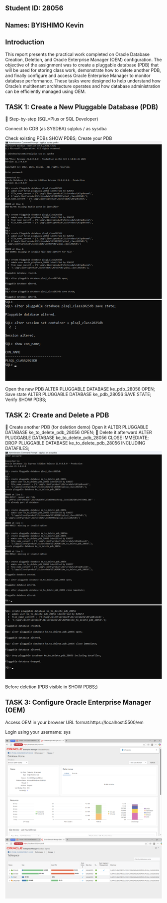## Student ID: 28056
## Names: BYISHIMO Kevin

## Introduction

This report presents the practical work completed on Oracle Database Creation, Deletion, and Oracle Enterprise Manager (OEM) configuration. The objective of the assignment was to create a pluggable database (PDB) that will be used for storing class work, demonstrate how to delete another PDB, and finally configure and access Oracle Enterprise Manager to monitor database performance. These tasks were designed to help understand how Oracle’s multitenant architecture operates and how database administration can be efficiently managed using OEM.


## TASK 1: Create a New Pluggable Database (PDB)
🔹 Step-by-step (SQL*Plus or SQL Developer)

Connect to CDB (as SYSDBA)
sqlplus / as sysdba

Check existing PDBs
SHOW PDBS;
Create your PDB
![image alt](https://github.com/byishkevin17/plsql-pdb-Kevin-Byishimo/blob/main/screenshot_1_new_%20pdb.png?raw=true)
![image alt](https://github.com/byishkevin17/plsql-pdb-Kevin-Byishimo/blob/main/screenshot_2_cont_new_pdb.png?raw=true)

Open the new PDB
ALTER PLUGGABLE DATABASE ke_pdb_28056 OPEN;
Save state
ALTER PLUGGABLE DATABASE ke_pdb_28056 SAVE STATE;
Verify
SHOW PDBS;

## TASK 2: Create and Delete a PDB
🔹 Create another PDB (for deletion demo)
Open it
ALTER PLUGGABLE DATABASE ke_to_delete_pdb_28056 OPEN;
🔹 Delete it afterward
ALTER PLUGGABLE DATABASE ke_to_delete_pdb_28056 CLOSE IMMEDIATE;
DROP PLUGGABLE DATABASE ke_to_delete_pdb_28056 INCLUDING DATAFILES;
![image alt](https://github.com/byishkevin17/plsql-pdb-Kevin-Byishimo/blob/main/screenshot_3_create&delete_pdb.png?raw=true)
![image alt](https://github.com/byishkevin17/plsql-pdb-Kevin-Byishimo/blob/main/screenshot_4_cont_create&delete_pdb.png?raw=true)

Before deletion (PDB visible in SHOW PDBS;)

## TASK 3: Configure Oracle Enterprise Manager (OEM)
Access OEM in your browser
URL format:https://localhost:5500/em

Login using your username: sys

![image alt](https://github.com/byishkevin17/plsql-pdb-Kevin-Byishimo/blob/main/screenshot_5_OEM_performance.png?raw=true)
![image alt](https://github.com/byishkevin17/plsql-pdb-Kevin-Byishimo/blob/main/screenshot_6_OEM_storage.png?raw=true)





